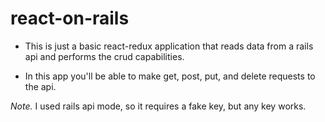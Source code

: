 # react-on-rails

* This is just a basic react-redux application that reads data from a rails api and performs the crud capabilities.

* In this app you'll be able to make get, post, put, and delete requests to the api.

_Note._ I used rails api mode, so it requires a fake key, but any key works.
